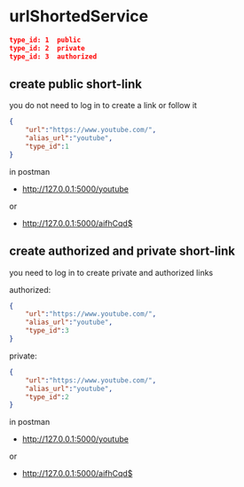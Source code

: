 # urlShortedService

``` JSON
type_id: 1  public
type_id: 2  private 
type_id: 3  authorized 
```

## create public short-link  

you do not need to log in to create a link or follow it

``` JSON 
{
    "url":"https://www.youtube.com/",
    "alias_url":"youtube",
    "type_id":1
}

```
in postman

* http://127.0.0.1:5000/youtube 

or

* http://127.0.0.1:5000/aifhCqd$



## create authorized and private short-link

you need to log in to create private and authorized links

authorized:
``` JSON 
{
    "url":"https://www.youtube.com/",
    "alias_url":"youtube",
    "type_id":3
}

```

private:
``` JSON 
{
    "url":"https://www.youtube.com/",
    "alias_url":"youtube",
    "type_id":2
}

```

in postman

* http://127.0.0.1:5000/youtube 

or

* http://127.0.0.1:5000/aifhCqd$

